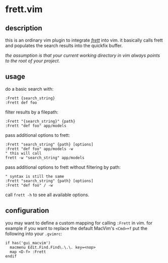 frett.vim
=

description
-

this is an ordinary vim plugin to integrate [_frett_](https://github.com/dbldots/frett) into vim. it basically calls frett and populates the search results into the quickfix buffer.

_the assumption is that your current working directory in vim always points to the root of your project._

usage
-

do a basic search with:
 
    :Frett {search_string}
    :Frett def foo

filter results by a filepath:

    :Frett "{search_string}" {path}
    :Frett "def foo" app/models

pass additional options to frett:

    :Frett "search_string" {path} [options]
    :Frett "def foo" app/models -w
    " this will call
    frett -w "search_string" app/models

pass additional options to frett without filtering by path:

    " syntax is still the same
    :Frett "search_string" {path} [options]
    :Frett "def foo" / -w

call `frett -h` to see all available options.

configuration
-

you may want to define a custom mapping for calling `:Frett` in vim. for example if you want to replace the default MacVim's `<Cmd>+f` put the following into your `.gvimrc`:

    if has('gui_macvim')
      macmenu Edit.Find.Find\.\.\. key=<nop>
      map <D-f> :Frett 
    endif

